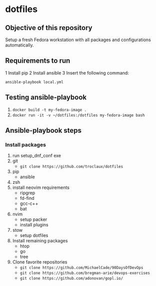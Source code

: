 # dotfiles

## Objective of this repository
Setup a fresh Fedora workstation with all packages and configurations automatically.

## Requirements to run
1 Install pip
2 Install ansible
3 Insert the following command:
```
ansible-playbook local.yml
```
## Testing ansible-playbook

1. ```docker build -t my-fedora-image .```
2. ```docker run -it -v ~/dotfiles:/dotfiles my-fedora-image bash```

## Ansible-playbook steps

### Install packages

1. run setup\_dnf\_conf exe
2. git
    - ```git clone https://github.com/troclaux/dotfiles```
3. pip
    - ansible
4. zsh
5. install neovim requirements
    - ripgrep
    - fd-find
    - gcc-c++
    - bat
5. nvim
    - setup packer
    - install plugins
5. stow
    - setup dotfiles
6. Install remaining packages
    - htop
    - go
    - tree
7. Clone favorite repositories
    - ```git clone https://github.com/MichaelCade/90DaysOfDevOps```
    - ```git clone https://github.com/bregman-arie/devops-exercises```
    - ```git clone https://github.com/adonovan/gopl.io/```
